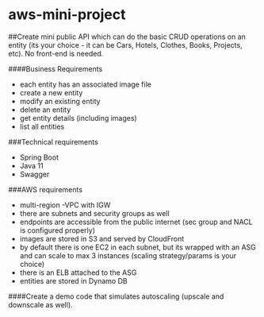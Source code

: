 # aws-mini-project

##Create mini public API which can do the basic CRUD operations on an entity (its your choice - it can be Cars, Hotels, Clothes, Books, Projects, etc). No front-end is needed.

####Business Requirements
- each entity has an associated image file
- create a new entity
- modify an existing entity
- delete an entity
- get entity details (including images)
- list all entities

###Technical requirements
- Spring Boot
- Java 11
- Swagger

###AWS requirements
- multi-region
-VPC with IGW
- there are subnets and security groups as well
- endpoints are accessible from the public internet (sec group and NACL is configured properly)
- images are stored in S3 and served by CloudFront
- by default there is one EC2 in each subnet, but its wrapped with an ASG and can scale to max 3 instances (scaling strategy/params is your choice)
- there is an ELB attached to the ASG
- entities are stored in Dynamo DB

####Create a demo code that simulates autoscaling (upscale and downscale as well).
